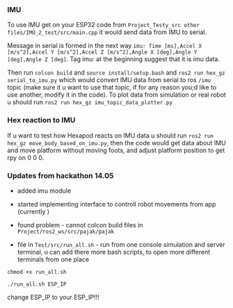 ### IMU
To use IMU get on your ESP32 code from  `Project_Testy_src other files/IMU_2_test/src/main.cpp` it would send data from IMU to serial.

Message in serial is formed in the next way `imu: Time [ms],Accel X [m/s^2],Accel Y [m/s^2],Accel Z [m/s^2],Angle X [deg],Angle Y [deg],Angle Z [deg]`. Tag imu: at the beginning suggest that it is imu data.

Then run `colcon build` and `source install/setup.bash` and `ros2 run hex_gz serial_to_imu.py` which would convert IMU data from serial to ros `/imu` topic (make sure it u want to use that topic, if for any reason you;d like to use another, modify it in the code). To plot data from simulation or real robot u should run `ros2 run hex_gz imu_topic_data_plotter.py`


### Hex reaction to IMU
If u want to test how Hexapod reacts on IMU data u should run `ros2 run hex_gz move_body_based_on_imu.py`, then the code would get data about IMU and move platform without moving foots, and adjust platform position to get rpy on 0 0 0.


### Updates from hackathon 14.05
- added imu module

- started implementing interface to controll robot movements from app (currently )

- found problem - cannot colcon build files in `Project/ros2_ws/src/pajak/pajak `


- file in `Test/src/run_all.sh` - run from one console simulation and server terminal, u can add there more bash scripts, to open more different terminals from one place

`chmod +x run_all.sh `

` ./run_all.sh ESP_IP `

change ESP_IP to your ESP_IP!!!

